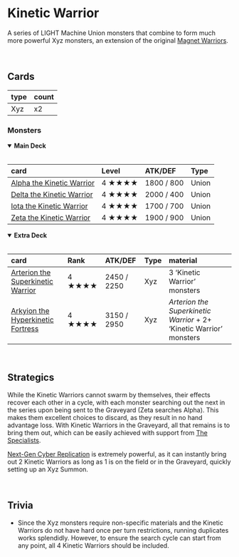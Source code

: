 # Kinetic Warrior

A series of LIGHT Machine Union monsters that combine to form much more powerful Xyz monsters, an extension of the original [Magnet Warriors](yugioh.fandom.com/wiki/Magnet_Warrior).


<br>


## Cards

| type | count |
| :--- | :---- |
| Xyz  | x2 |

### Monsters

<details open>
  <summary> <b> Main Deck </b> </summary> <br>

| card | Level | ATK/DEF | Type |
| :--- | :---- | :------ | :--- |
| [Alpha the Kinetic Warrior](../cards/monsters/standard/Alpha%20the%20Kinetic%20Warrior.md) | 4 ★★★★ | 1800 / 800 | Union |
| [Delta the Kinetic Warrior](../cards/monsters/standard/Delta%20the%20Kinetic%20Warrior.md) | 4 ★★★★ | 2000 / 400 | Union |
| [Iota the Kinetic Warrior](../cards/monsters/standard/Iota%20the%20Kinetic%20Warrior.md) | 4 ★★★★ | 1700 / 700 | Union |
| [Zeta the Kinetic Warrior](../cards/monsters/standard/Zeta%20the%20Kinetic%20Warrior.md) | 4 ★★★★ | 1900 / 900 | Union |

</details>

<details open>
  <summary> <b> Extra Deck </b> </summary> <br>

| card | Rank | ATK/DEF | Type | material |
| :--- | :---- | :------ | :--- | :------- |
| [Arterion the Superkinetic Warrior](../cards/monsters/–/Arterion%20the%20Superkinetic%20Warrior.md) | 4 ★★★★ | 2450 / 2250 | Xyz | 3 ‘Kinetic Warrior’ monsters |
| [Arkyion the Hyperkinetic Fortress](../cards/monsters/–/Arterion%20the%20Superkinetic%20Warrior.md) | 4 ★★★★ | 3150 / 2950 | Xyz | *Arterion the Superkinetic Warrior* + 2+ ‘Kinetic Warrior’ monsters |

</details>


<br>


## Strategics

While the Kinetic Warriors cannot swarm by themselves, their effects recover each other in a cycle, with each monster searching out the next in the series upon being sent to the Graveyard (Zeta searches Alpha). This makes them excellent choices to discard, as they result in no hand advantage loss. With Kinetic Warriors in the Graveyard, all that remains is to bring them out, which can be easily achieved with support from [The Specialists](The%20Specialists.md).

[Next-Gen Cyber Replication]() is extremely powerful, as it can instantly bring out 2 Kinetic Warriors as long as 1 is on the field or in the Graveyard, quickly setting up an Xyz Summon.


<br>


## Trivia

- Since the Xyz monsters require non-specific materials and the Kinetic Warriors do not have hard once per turn restrictions, running duplicates works splendidly. However, to ensure the search cycle can start from any point, all 4 Kinetic Warriors should be included.
